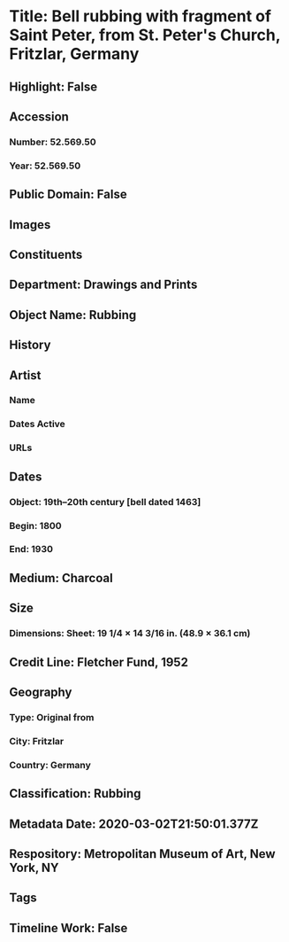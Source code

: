 # Title: Bell rubbing with fragment of Saint Peter, from St. Peter's Church, Fritzlar, Germany
## Highlight: False
## Accession
### Number: 52.569.50
### Year: 52.569.50
## Public Domain: False
## Images
## Constituents
## Department: Drawings and Prints
## Object Name: Rubbing
## History
## Artist
### Name
### Dates Active
### URLs
## Dates
### Object: 19th–20th century [bell dated 1463]
### Begin: 1800
### End: 1930
## Medium: Charcoal
## Size
### Dimensions: Sheet: 19 1/4 × 14 3/16 in. (48.9 × 36.1 cm)
## Credit Line: Fletcher Fund, 1952
## Geography
### Type: Original from
### City: Fritzlar
### Country: Germany
## Classification: Rubbing
## Metadata Date: 2020-03-02T21:50:01.377Z
## Respository: Metropolitan Museum of Art, New York, NY
## Tags
## Timeline Work: False
